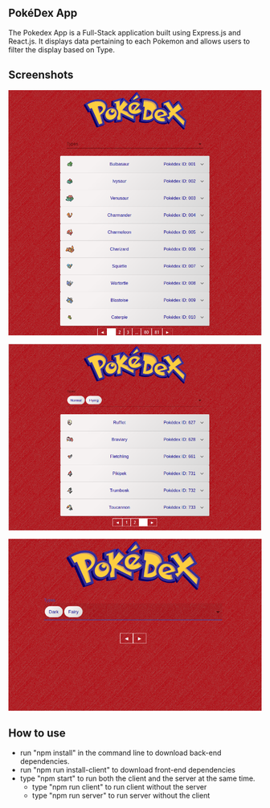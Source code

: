 ## PokéDex App

The Pokedex App is a Full-Stack application built using Express.js and React.js. It displays data pertaining to each Pokemon and allows users to filter the display based on Type.

## Screenshots

![Default Screen](screenshots/sc1.png?raw=true "Default Screen")

![With Two Selections](screenshots/sc2.png?raw=true "With Two Selections")

![Invalid Selection](screenshots/sc3.png?raw=true "Invalid Selection")

## How to use

* run "npm install" in the command line to download back-end dependencies.
* run "npm run install-client" to download front-end dependencies
* type "npm start" to run both the client and the server at the same time.
    * type "npm run client" to run client without the server
    * type "npm run server" to run server without the client